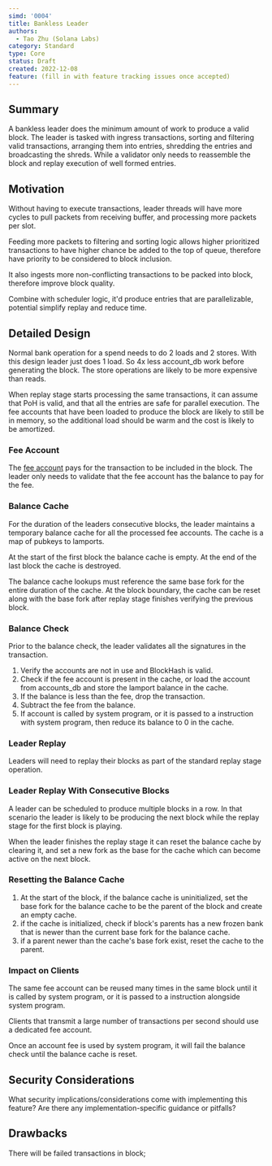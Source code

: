 ```yaml
---
simd: '0004'
title: Bankless Leader
authors:
  - Tao Zhu (Solana Labs)
category: Standard
type: Core
status: Draft
created: 2022-12-08
feature: (fill in with feature tracking issues once accepted)
---
```


## Summary

A bankless leader does the minimum amount of work to produce a valid block.
The leader is tasked with ingress transactions, sorting and filtering valid
transactions, arranging them into entries, shredding the entries and
broadcasting the shreds. While a validator only needs to reassemble the block
and replay execution of well formed entries. 

## Motivation

Without having to execute transactions, leader threads will have more cycles
to pull packets from receiving buffer, and processing more packets per slot.

Feeding more packets to filtering and sorting logic allows higher prioritized
transactions to have higher chance be added to the top of queue, therefore have
priority to be considered to block inclusion.

It also ingests more non-conflicting transactions to be packed into block,
therefore improve block quality.

Combine with scheduler logic, it'd produce entries that are parallelizable,
potential simplify replay and reduce time.  

## Detailed Design

Normal bank operation for a spend needs to do 2 loads and 2 stores. With this
design leader just does 1 load. So 4x less account_db work before generating the
block. The store operations are likely to be more expensive than reads.

When replay stage starts processing the same transactions, it can assume that
PoH is valid, and that all the entries are safe for parallel execution. The fee
accounts that have been loaded to produce the block are likely to still be in
memory, so the additional load should be warm and the cost is likely to be
amortized.

### Fee Account

The [fee account](../terminology.md#fee_account) pays for the transaction to be
included in the block. The leader only needs to validate that the fee account
has the balance to pay for the fee.

### Balance Cache

For the duration of the leaders consecutive blocks, the leader maintains a
temporary balance cache for all the processed fee accounts. The cache is a map
of pubkeys to lamports.

At the start of the first block the balance cache is empty. At the end of the
last block the cache is destroyed.

The balance cache lookups must reference the same base fork for the entire
duration of the cache. At the block boundary, the cache can be reset along with
the base fork after replay stage finishes verifying the previous block.

### Balance Check

Prior to the balance check, the leader validates all the signatures in the
transaction.

1. Verify the accounts are not in use and BlockHash is valid.
2. Check if the fee account is present in the cache, or load the account from
   accounts_db and store the lamport balance in the cache.
3. If the balance is less than the fee, drop the transaction.
4. Subtract the fee from the balance.
5. If account is called by system program, or it is passed to a instruction
   with system program, then reduce its balance to 0 in the cache.

### Leader Replay

Leaders will need to replay their blocks as part of the standard replay stage
operation.

### Leader Replay With Consecutive Blocks

A leader can be scheduled to produce multiple blocks in a row. In that scenario
the leader is likely to be producing the next block while the replay stage for
the first block is playing.

When the leader finishes the replay stage it can reset the balance cache by
clearing it, and set a new fork as the base for the cache which can become
active on the next block.

### Resetting the Balance Cache

1. At the start of the block, if the balance cache is uninitialized, set the
   base fork for the balance cache to be the parent of the block and create an
empty cache.
2. if the cache is initialized, check if block's parents has a new frozen bank
   that is newer than the current base fork for the balance cache.
3. if a parent newer than the cache's base fork exist, reset the cache to the
   parent.

### Impact on Clients

The same fee account can be reused many times in the same block until it is
called by system program, or it is passed to a instruction alongside system
program.

Clients that transmit a large number of transactions per second should use a
dedicated fee account.

Once an account fee is used by system program, it will fail the balance check
until the balance cache is reset. 


## Security Considerations

What security implications/considerations come with implementing this feature?
Are there any implementation-specific guidance or pitfalls?

## Drawbacks

There will be failed transactions in block;

